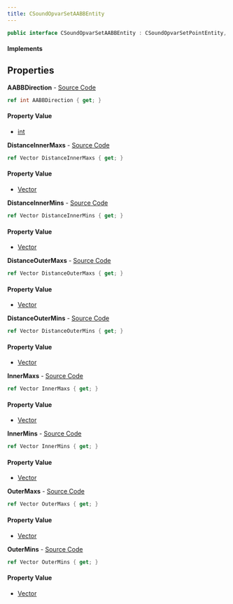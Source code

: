 ```yaml
---
title: CSoundOpvarSetAABBEntity
---
```


```csharp
public interface CSoundOpvarSetAABBEntity : CSoundOpvarSetPointEntity, CSoundOpvarSetPointBase, CBaseEntity, CEntityInstance, ISchemaClass<CEntityInstance>, ISchemaClass<CBaseEntity>, ISchemaClass<CSoundOpvarSetPointBase>, ISchemaClass<CSoundOpvarSetPointEntity>, ISchemaClass<CSoundOpvarSetAABBEntity>, ISchemaField, ISchemaClass, INativeHandle
```

#### Implements

## Properties

**AABBDirection** - [Source Code](https://github.com/swiftly-solution/swiftlys2/blob/main/managed/src/SwiftlyS2.Generated/Schemas/Interfaces/CSoundOpvarSetAABBEntity.cs#L24)

```csharp
ref int AABBDirection { get; }
```

#### Property Value

- [int](https://learn.microsoft.com/dotnet/api/system.int32)

**DistanceInnerMaxs** - [Source Code](https://github.com/swiftly-solution/swiftlys2/blob/main/managed/src/SwiftlyS2.Generated/Schemas/Interfaces/CSoundOpvarSetAABBEntity.cs#L18)

```csharp
ref Vector DistanceInnerMaxs { get; }
```

#### Property Value

- [Vector](/docs/api/shared/natives/vector)

**DistanceInnerMins** - [Source Code](https://github.com/swiftly-solution/swiftlys2/blob/main/managed/src/SwiftlyS2.Generated/Schemas/Interfaces/CSoundOpvarSetAABBEntity.cs#L16)

```csharp
ref Vector DistanceInnerMins { get; }
```

#### Property Value

- [Vector](/docs/api/shared/natives/vector)

**DistanceOuterMaxs** - [Source Code](https://github.com/swiftly-solution/swiftlys2/blob/main/managed/src/SwiftlyS2.Generated/Schemas/Interfaces/CSoundOpvarSetAABBEntity.cs#L22)

```csharp
ref Vector DistanceOuterMaxs { get; }
```

#### Property Value

- [Vector](/docs/api/shared/natives/vector)

**DistanceOuterMins** - [Source Code](https://github.com/swiftly-solution/swiftlys2/blob/main/managed/src/SwiftlyS2.Generated/Schemas/Interfaces/CSoundOpvarSetAABBEntity.cs#L20)

```csharp
ref Vector DistanceOuterMins { get; }
```

#### Property Value

- [Vector](/docs/api/shared/natives/vector)

**InnerMaxs** - [Source Code](https://github.com/swiftly-solution/swiftlys2/blob/main/managed/src/SwiftlyS2.Generated/Schemas/Interfaces/CSoundOpvarSetAABBEntity.cs#L28)

```csharp
ref Vector InnerMaxs { get; }
```

#### Property Value

- [Vector](/docs/api/shared/natives/vector)

**InnerMins** - [Source Code](https://github.com/swiftly-solution/swiftlys2/blob/main/managed/src/SwiftlyS2.Generated/Schemas/Interfaces/CSoundOpvarSetAABBEntity.cs#L26)

```csharp
ref Vector InnerMins { get; }
```

#### Property Value

- [Vector](/docs/api/shared/natives/vector)

**OuterMaxs** - [Source Code](https://github.com/swiftly-solution/swiftlys2/blob/main/managed/src/SwiftlyS2.Generated/Schemas/Interfaces/CSoundOpvarSetAABBEntity.cs#L32)

```csharp
ref Vector OuterMaxs { get; }
```

#### Property Value

- [Vector](/docs/api/shared/natives/vector)

**OuterMins** - [Source Code](https://github.com/swiftly-solution/swiftlys2/blob/main/managed/src/SwiftlyS2.Generated/Schemas/Interfaces/CSoundOpvarSetAABBEntity.cs#L30)

```csharp
ref Vector OuterMins { get; }
```

#### Property Value

- [Vector](/docs/api/shared/natives/vector)

